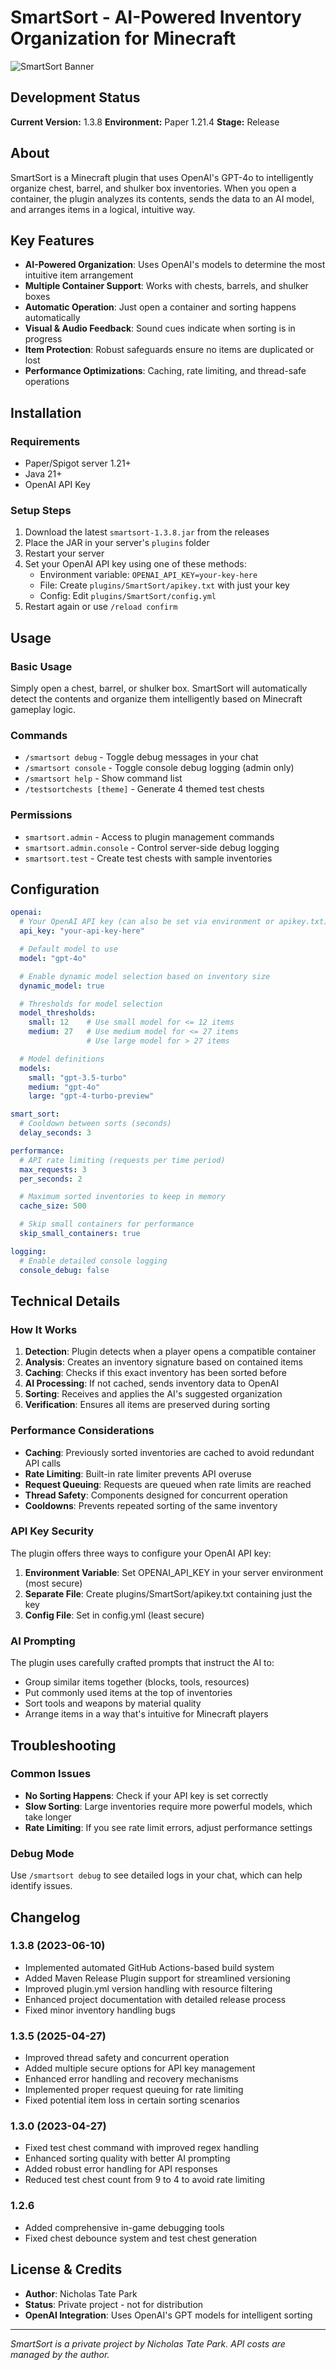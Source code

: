 # SmartSort - AI-Powered Inventory Organization for Minecraft

![SmartSort Banner](https://via.placeholder.com/800x200?text=SmartSort)

## Development Status
**Current Version:** 1.3.8
**Environment:** Paper 1.21.4
**Stage:** Release

## About
SmartSort is a Minecraft plugin that uses OpenAI's GPT-4o to intelligently organize chest, barrel, and shulker box inventories. When you open a container, the plugin analyzes its contents, sends the data to an AI model, and arranges items in a logical, intuitive way.

## Key Features
- **AI-Powered Organization**: Uses OpenAI's models to determine the most intuitive item arrangement
- **Multiple Container Support**: Works with chests, barrels, and shulker boxes
- **Automatic Operation**: Just open a container and sorting happens automatically
- **Visual & Audio Feedback**: Sound cues indicate when sorting is in progress
- **Item Protection**: Robust safeguards ensure no items are duplicated or lost
- **Performance Optimizations**: Caching, rate limiting, and thread-safe operations

## Installation

### Requirements
- Paper/Spigot server 1.21+
- Java 21+
- OpenAI API Key

### Setup Steps
1. Download the latest `smartsort-1.3.8.jar` from the releases
2. Place the JAR in your server's `plugins` folder
3. Restart your server
4. Set your OpenAI API key using one of these methods:
   - Environment variable: `OPENAI_API_KEY=your-key-here`
   - File: Create `plugins/SmartSort/apikey.txt` with just your key
   - Config: Edit `plugins/SmartSort/config.yml`
5. Restart again or use `/reload confirm`

## Usage

### Basic Usage
Simply open a chest, barrel, or shulker box. SmartSort will automatically detect the contents and organize them intelligently based on Minecraft gameplay logic.

### Commands
- `/smartsort debug` - Toggle debug messages in your chat
- `/smartsort console` - Toggle console debug logging (admin only)
- `/smartsort help` - Show command list
- `/testsortchests [theme]` - Generate 4 themed test chests

### Permissions
- `smartsort.admin` - Access to plugin management commands
- `smartsort.admin.console` - Control server-side debug logging
- `smartsort.test` - Create test chests with sample inventories

## Configuration
```yaml
openai:
  # Your OpenAI API key (can also be set via environment or apikey.txt)
  api_key: "your-api-key-here"

  # Default model to use
  model: "gpt-4o"

  # Enable dynamic model selection based on inventory size
  dynamic_model: true

  # Thresholds for model selection
  model_thresholds:
    small: 12    # Use small model for <= 12 items
    medium: 27   # Use medium model for <= 27 items
                 # Use large model for > 27 items

  # Model definitions
  models:
    small: "gpt-3.5-turbo"
    medium: "gpt-4o"
    large: "gpt-4-turbo-preview"

smart_sort:
  # Cooldown between sorts (seconds)
  delay_seconds: 3

performance:
  # API rate limiting (requests per time period)
  max_requests: 3
  per_seconds: 2

  # Maximum sorted inventories to keep in memory
  cache_size: 500

  # Skip small containers for performance
  skip_small_containers: true

logging:
  # Enable detailed console logging
  console_debug: false
```

## Technical Details

### How It Works
1. **Detection**: Plugin detects when a player opens a compatible container
2. **Analysis**: Creates an inventory signature based on contained items
3. **Caching**: Checks if this exact inventory has been sorted before
4. **AI Processing**: If not cached, sends inventory data to OpenAI
5. **Sorting**: Receives and applies the AI's suggested organization
6. **Verification**: Ensures all items are preserved during sorting

### Performance Considerations
- **Caching**: Previously sorted inventories are cached to avoid redundant API calls
- **Rate Limiting**: Built-in rate limiter prevents API overuse
- **Request Queuing**: Requests are queued when rate limits are reached
- **Thread Safety**: Components designed for concurrent operation
- **Cooldowns**: Prevents repeated sorting of the same inventory

### API Key Security
The plugin offers three ways to configure your OpenAI API key:
1. **Environment Variable**: Set OPENAI_API_KEY in your server environment (most secure)
2. **Separate File**: Create plugins/SmartSort/apikey.txt containing just the key
3. **Config File**: Set in config.yml (least secure)

### AI Prompting
The plugin uses carefully crafted prompts that instruct the AI to:
- Group similar items together (blocks, tools, resources)
- Put commonly used items at the top of inventories
- Sort tools and weapons by material quality
- Arrange items in a way that's intuitive for Minecraft players

## Troubleshooting

### Common Issues
- **No Sorting Happens**: Check if your API key is set correctly
- **Slow Sorting**: Large inventories require more powerful models, which take longer
- **Rate Limiting**: If you see rate limit errors, adjust performance settings

### Debug Mode
Use `/smartsort debug` to see detailed logs in your chat, which can help identify issues.

## Changelog

### 1.3.8 (2023-06-10)
- Implemented automated GitHub Actions-based build system
- Added Maven Release Plugin support for streamlined versioning
- Improved plugin.yml version handling with resource filtering
- Enhanced project documentation with detailed release process
- Fixed minor inventory handling bugs

### 1.3.5 (2025-04-27)
- Improved thread safety and concurrent operation
- Added multiple secure options for API key management
- Enhanced error handling and recovery mechanisms
- Implemented proper request queuing for rate limiting
- Fixed potential item loss in certain sorting scenarios

### 1.3.0 (2023-04-27)
- Fixed test chest command with improved regex handling
- Enhanced sorting quality with better AI prompting
- Added robust error handling for API responses
- Reduced test chest count from 9 to 4 to avoid rate limiting

### 1.2.6
- Added comprehensive in-game debugging tools
- Fixed chest debounce system and test chest generation

## License & Credits
- **Author**: Nicholas Tate Park
- **Status**: Private project - not for distribution
- **OpenAI Integration**: Uses OpenAI's GPT models for intelligent sorting

---

*SmartSort is a private project by Nicholas Tate Park. API costs are managed by the author.*
